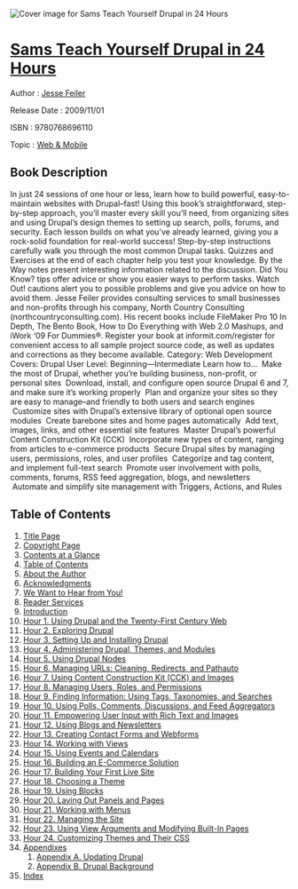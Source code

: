 ![Cover image for Sams Teach Yourself Drupal in 24 Hours](https://imgdetail.ebookreading.net/cover/cover/web_mobile/EB9780768696110.jpg)

[Sams Teach Yourself Drupal in 24 Hours](https://ebookreading.net/view/book/Sams+Teach+Yourself+Drupal+in+24+Hours-EB9780768696110_1.html "Sams Teach Yourself Drupal in 24 Hours")
====================================================================================================================

Author : [Jesse Feiler](https://ebookreading.net/search/author/Jesse+Feiler)

Release Date : 2009/11/01

ISBN : 9780768696110

Topic : [Web & Mobile](https://ebookreading.net/search/category/web-mobile)

Book Description
-----------------

In just 24 sessions of one hour or less, learn how to build powerful, easy-to-maintain websites with Drupal–fast! Using this book’s straightforward, step-by-step approach, you’ll master every skill you’ll need, from organizing sites and using Drupal’s design themes to setting up search, polls, forums, and security. Each lesson builds on what you’ve already learned, giving you a rock-solid foundation for real-world success!
Step-by-step instructions carefully walk you through the most common Drupal tasks.
Quizzes and Exercises at the end of each chapter help you test your knowledge.
By the Way notes present interesting information related to the
discussion. Did You Know? tips offer advice or show you easier ways to
perform tasks. Watch Out! cautions alert you to possible problems and give you advice on how to avoid them.
Jesse Feiler provides consulting services to small businesses and non-profits through his company, North Country Consulting (northcountryconsulting.com). His recent books include FileMaker Pro 10 In Depth, The Bento Book, How to Do Everything with Web 2.0 Mashups, and iWork ‘09 For Dummies®.
Register your book at informit.com/register for convenient access to all sample project source code, as well as updates and corrections as they become available.
Category: Web Development
Covers: Drupal
User Level: Beginning—Intermediate
Learn how to…
  Make the most of Drupal, whether you’re building business, non-profit, or personal sites 
  Download, install, and configure open source Drupal 6 and 7, and make sure it’s working properly 
  Plan and organize your sites so they are easy to manage–and friendly to both users and search engines 
  Customize sites with Drupal’s extensive library of optional open source modules 
  Create barebone sites and home pages automatically 
  Add text, images, links, and other essential site features 
  Master Drupal’s powerful Content Construction Kit (CCK) 
  Incorporate new types of content, ranging from articles to e-commerce products 
  Secure Drupal sites by managing users, permissions, roles, and user profiles 
  Categorize and tag content, and implement full-text search 
  Promote user involvement with polls, comments, forums, RSS feed aggregation, blogs, and newsletters 
  Automate and simplify site management with Triggers, Actions, and Rules 
              
Table of Contents
-----------------

1. [Title Page](https://ebookreading.net/view/book/Sams+Teach+Yourself+Drupal+in+24+Hours-EB9780768696110_2.html)
1. [Copyright Page](https://ebookreading.net/view/book/Sams+Teach+Yourself+Drupal+in+24+Hours-EB9780768696110_2.html#copy)
1. [Contents at a Glance](https://ebookreading.net/view/book/Sams+Teach+Yourself+Drupal+in+24+Hours-EB9780768696110_3.html)
1. [Table of Contents](https://ebookreading.net/view/book/Sams+Teach+Yourself+Drupal+in+24+Hours-EB9780768696110_4.html)
1. [About the Author](https://ebookreading.net/view/book/Sams+Teach+Yourself+Drupal+in+24+Hours-EB9780768696110_5.html)
1. [Acknowledgments](https://ebookreading.net/view/book/Sams+Teach+Yourself+Drupal+in+24+Hours-EB9780768696110_6.html)
1. [We Want to Hear from You!](https://ebookreading.net/view/book/Sams+Teach+Yourself+Drupal+in+24+Hours-EB9780768696110_7.html)
1. [Reader Services](https://ebookreading.net/view/book/Sams+Teach+Yourself+Drupal+in+24+Hours-EB9780768696110_8.html)
1. [Introduction](https://ebookreading.net/view/book/Sams+Teach+Yourself+Drupal+in+24+Hours-EB9780768696110_9.html)
1. [Hour 1. Using Drupal and the Twenty-First Century Web](https://ebookreading.net/view/book/Sams+Teach+Yourself+Drupal+in+24+Hours-EB9780768696110_10.html)
1. [Hour 2. Exploring Drupal](https://ebookreading.net/view/book/Sams+Teach+Yourself+Drupal+in+24+Hours-EB9780768696110_11.html)
1. [Hour 3. Setting Up and Installing Drupal](https://ebookreading.net/view/book/Sams+Teach+Yourself+Drupal+in+24+Hours-EB9780768696110_12.html)
1. [Hour 4. Administering Drupal, Themes, and Modules](https://ebookreading.net/view/book/Sams+Teach+Yourself+Drupal+in+24+Hours-EB9780768696110_13.html)
1. [Hour 5. Using Drupal Nodes](https://ebookreading.net/view/book/Sams+Teach+Yourself+Drupal+in+24+Hours-EB9780768696110_14.html)
1. [Hour 6. Managing URLs: Cleaning, Redirects, and Pathauto](https://ebookreading.net/view/book/Sams+Teach+Yourself+Drupal+in+24+Hours-EB9780768696110_15.html)
1. [Hour 7. Using Content Construction Kit (CCK) and Images](https://ebookreading.net/view/book/Sams+Teach+Yourself+Drupal+in+24+Hours-EB9780768696110_17.html)
1. [Hour 8. Managing Users, Roles, and Permissions](https://ebookreading.net/view/book/Sams+Teach+Yourself+Drupal+in+24+Hours-EB9780768696110_0.html)
1. [Hour 9. Finding Information: Using Tags, Taxonomies, and Searches](https://ebookreading.net/view/book/Sams+Teach+Yourself+Drupal+in+24+Hours-EB9780768696110_18.html)
1. [Hour 10. Using Polls, Comments, Discussions, and Feed Aggregators](https://ebookreading.net/view/book/Sams+Teach+Yourself+Drupal+in+24+Hours-EB9780768696110_19.html)
1. [Hour 11. Empowering User Input with Rich Text and Images](https://ebookreading.net/view/book/Sams+Teach+Yourself+Drupal+in+24+Hours-EB9780768696110_20.html)
1. [Hour 12. Using Blogs and Newsletters](https://ebookreading.net/view/book/Sams+Teach+Yourself+Drupal+in+24+Hours-EB9780768696110_21.html)
1. [Hour 13. Creating Contact Forms and Webforms](https://ebookreading.net/view/book/Sams+Teach+Yourself+Drupal+in+24+Hours-EB9780768696110_22.html)
1. [Hour 14. Working with Views](https://ebookreading.net/view/book/Sams+Teach+Yourself+Drupal+in+24+Hours-EB9780768696110_23.html)
1. [Hour 15. Using Events and Calendars](https://ebookreading.net/view/book/Sams+Teach+Yourself+Drupal+in+24+Hours-EB9780768696110_24.html)
1. [Hour 16. Building an E-Commerce Solution](https://ebookreading.net/view/book/Sams+Teach+Yourself+Drupal+in+24+Hours-EB9780768696110_25.html)
1. [Hour 17. Building Your First Live Site](https://ebookreading.net/view/book/Sams+Teach+Yourself+Drupal+in+24+Hours-EB9780768696110_26.html)
1. [Hour 18. Choosing a Theme](https://ebookreading.net/view/book/Sams+Teach+Yourself+Drupal+in+24+Hours-EB9780768696110_27.html)
1. [Hour 19. Using Blocks](https://ebookreading.net/view/book/Sams+Teach+Yourself+Drupal+in+24+Hours-EB9780768696110_28.html)
1. [Hour 20. Laying Out Panels and Pages](https://ebookreading.net/view/book/Sams+Teach+Yourself+Drupal+in+24+Hours-EB9780768696110_29.html)
1. [Hour 21. Working with Menus](https://ebookreading.net/view/book/Sams+Teach+Yourself+Drupal+in+24+Hours-EB9780768696110_30.html)
1. [Hour 22. Managing the Site](https://ebookreading.net/view/book/Sams+Teach+Yourself+Drupal+in+24+Hours-EB9780768696110_31.html)
1. [Hour 23. Using View Arguments and Modifying Built-In Pages](https://ebookreading.net/view/book/Sams+Teach+Yourself+Drupal+in+24+Hours-EB9780768696110_33.html)
1. [Hour 24. Customizing Themes and Their CSS](https://ebookreading.net/view/book/Sams+Teach+Yourself+Drupal+in+24+Hours-EB9780768696110_34.html)
1. [Appendixes](https://ebookreading.net/view/book/Sams+Teach+Yourself+Drupal+in+24+Hours-EB9780768696110_0.html)
    1. [Appendix A. Updating Drupal](https://ebookreading.net/view/book/Sams+Teach+Yourself+Drupal+in+24+Hours-EB9780768696110_0.html#app01)
    1. [Appendix B. Drupal Background](https://ebookreading.net/view/book/Sams+Teach+Yourself+Drupal+in+24+Hours-EB9780768696110_35.html)
1. [Index](https://ebookreading.net/view/book/Sams+Teach+Yourself+Drupal+in+24+Hours-EB9780768696110_36.html)
